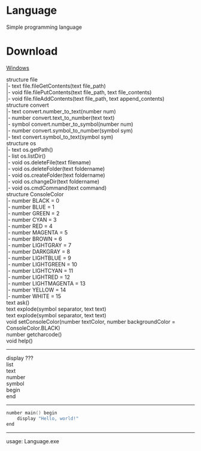 # Language
Simple programming language
# Download
[Windows](https://github.com/NikkyHika/Programming-Language-Language/releases/tag/v1.0.2)

structure file  
|-   text file.fileGetContents(text file_path)  
|-   void file.filePutContents(text file_path, text file_contents)  
|-   void file.fileAddContents(text file_path, text append_contents)  
structure convert  
|-   text convert.number_to_text(number num)  
|-   number convert.text_to_number(text text)  
|-   symbol convert.number_to_symbol(number num)  
|-   number convert.symbol_to_number(symbol sym)  
|-   text convert.symbol_to_text(symbol sym)  
structure os  
|-   text os.getPath()  
|-   list<text> os.listDir()  
|-   void os.deleteFile(text filename)  
|-   void os.deleteFolder(text foldername)  
|-   void os.createFolder(text foldername)  
|-   void os.changeDir(text foldername)  
|-   void os.cmdCommand(text command)  
structure ConsoleColor  
|-   number BLACK = 0  
|-   number BLUE = 1  
|-   number GREEN = 2  
|-   number CYAN = 3  
|-   number RED = 4  
|-   number MAGENTA = 5  
|-   number BROWN = 6  
|-   number LIGHTGRAY = 7  
|-   number DARKGRAY = 8  
|-   number LIGHTBLUE = 9  
|-   number LIGHTGREEN = 10  
|-   number LIGHTCYAN = 11  
|-   number LIGHTRED = 12  
|-   number LIGHTMAGENTA = 13  
|-   number YELLOW = 14  
|-   number WHITE = 15  
text ask()  
text explode(symbol separator, text text)  
text explode(symbol separator, text text)  
void setConsoleColor(number textColor, number backgroundColor = ConsoleColor.BLACK)  
number getcharcode()  
void help()  
  
-----------------------------------------------------------------------------------  
  
display ???  
list<???>  
text  
number  
symbol  
begin  
end  
  
-----------------------------------------------------------------------------------  
  
```cpp
number main() begin
	display "Hello, world!"
end
```

-----------------------------------------------------------------------------------

usage: Language.exe <file>
